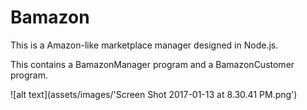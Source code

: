 # Bamazon

This is a Amazon-like marketplace manager designed in Node.js.

This contains a BamazonManager program and a BamazonCustomer program.

![alt text](assets/images/'Screen Shot 2017-01-13 at 8.30.41 PM.png')
